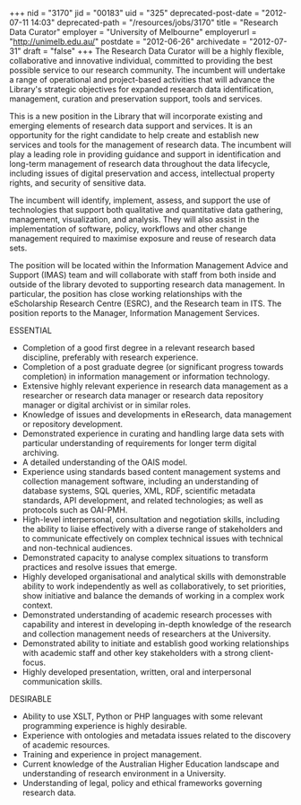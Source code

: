 +++
nid = "3170"
jid = "00183"
uid = "325"
deprecated-post-date = "2012-07-11 14:03"
deprecated-path = "/resources/jobs/3170"
title = "Research Data Curator"
employer = "University of Melbourne"
employerurl = "http://unimelb.edu.au/"
postdate = "2012-06-26"
archivedate = "2012-07-31"
draft = "false"
+++
The Research Data Curator will be a highly flexible, collaborative and
innovative individual, committed to providing the best possible service
to our research community. The incumbent will undertake a range of
operational and project-based activities that will advance the Library's
strategic objectives for expanded research data identification,
management, curation and preservation support, tools and services.

This is a new position in the Library that will incorporate existing and
emerging elements of research data support and services. It is an
opportunity for the right candidate to help create and establish new
services and tools for the management of research data. The incumbent
will play a leading role in providing guidance and support in
identification and long-term management of research data throughout the
data lifecycle, including issues of digital preservation and access,
intellectual property rights, and security of sensitive data.

The incumbent will identify, implement, assess, and support the use of
technologies that support both qualitative and quantitative data
gathering, management, visualization, and analysis. They will also
assist in the implementation of software, policy, workflows and other
change management required to maximise exposure and reuse of research
data sets.

The position will be located within the Information Management Advice
and Support (IMAS) team and will collaborate with staff from both inside
and outside of the library devoted to supporting research data
management. In particular, the position has close working relationships
with the eScholarship Research Centre (ESRC), and the Research team in
ITS.
The position reports to the Manager, Information Management Services.
  
ESSENTIAL

-   Completion of a good first degree in a relevant research based
    discipline, preferably with research experience.
-   Completion of a post graduate degree (or significant progress
    towards completion) in information management or information
    technology.
-   Extensive highly relevant experience in research data management as
    a researcher or research data manager or research data repository
    manager or digital archivist or in similar roles.
-   Knowledge of issues and developments in eResearch, data management
    or repository development.
-   Demonstrated experience in curating and handling large data sets
    with particular understanding of requirements for longer term
    digital archiving.
-   A detailed understanding of the OAIS model.
-   Experience using standards based content management systems and
    collection management software, including an understanding of
    database systems, SQL queries, XML, RDF, scientific metadata
    standards, API development, and related technologies; as well as
    protocols such as OAI-PMH.
-   High-level interpersonal, consultation and negotiation skills,
    including the ability to liaise effectively with a diverse range of
    stakeholders and to communicate effectively on complex technical
    issues with technical and non-technical audiences.
-   Demonstrated capacity to analyse complex situations to transform
    practices and resolve issues that emerge.
-   Highly developed organisational and analytical skills with
    demonstrable ability to work independently as well as
    collaboratively, to set priorities, show initiative and balance the
    demands of working in a complex work context.
-   Demonstrated understanding of academic research processes with
    capability and interest in developing in-depth knowledge of the
    research and collection management needs of researchers at the
    University.
-   Demonstrated ability to initiate and establish good working
    relationships with academic staff and other key stakeholders with a
    strong client-focus.
-   Highly developed presentation, written, oral and interpersonal
    communication skills.


DESIRABLE

-   Ability to use XSLT, Python or PHP languages with some relevant
    programming experience is highly desirable.
-   Experience with ontologies and metadata issues related to the
    discovery of academic resources.
-   Training and experience in project management.
-   Current knowledge of the Australian Higher Education landscape and
    understanding of research environment in a University.
-   Understanding of legal, policy and ethical frameworks governing
    research data.
